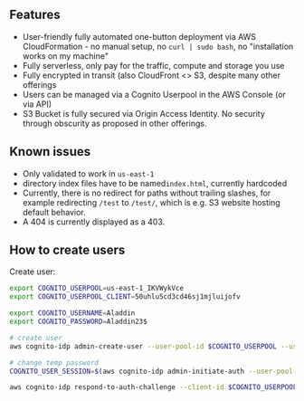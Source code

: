 ## Features

 - User-friendly fully automated one-button deployment via AWS CloudFormation - no manual setup, no `curl | sudo bash`, no "installation works on my machine"
 - Fully serverless, only pay for the traffic, compute and storage you use
 - Fully encrypted in transit (also CloudFront <> S3, despite many other offerings
 - Users can be managed via a Cognito Userpool in the AWS Console (or via API)
 - S3 Bucket is fully secured via Origin Access Identity. No security through obscurity as proposed in other offerings.

## Known issues

 - Only validated to work in `us-east-1`
 - directory index files have to be named`index.html`, currently hardcoded
 - Currently, there is no redirect for paths without trailing slashes, for example redirecting `/test` to `/test/`, which is e.g. S3 website hosting default behavior.
 - A 404 is currently displayed as a 403.

## How to create users

Create user:
```bash
export COGNITO_USERPOOL=us-east-1_IKVWykVce
export COGNITO_USERPOOL_CLIENT=50uhlu5cd3cd46sj1mjluijofv

export COGNITO_USERNAME=Aladdin
export COGNITO_PASSWORD=Aladdin23$

# create user
aws cognito-idp admin-create-user --user-pool-id $COGNITO_USERPOOL --username $COGNITO_USERNAME --temporary-password 'Something12$'

# change temp password
COGNITO_USER_SESSION=$(aws cognito-idp admin-initiate-auth --user-pool-id $COGNITO_USERPOOL --client-id $COGNITO_USERPOOL_CLIENT --auth-flow  ADMIN_NO_SRP_AUTH --auth-parameters "{\"USERNAME\": \"$COGNITO_USERNAME\", \"PASSWORD\": \"Something12$\"}" --output text --query 'Session')

aws cognito-idp respond-to-auth-challenge --client-id $COGNITO_USERPOOL_CLIENT  --challenge-name NEW_PASSWORD_REQUIRED --challenge-responses "{\"NEW_PASSWORD\": \"$COGNITO_PASSWORD\", \"USERNAME\": \"$COGNITO_USERNAME\"}" --session "$COGNITO_USER_SESSION"
```
